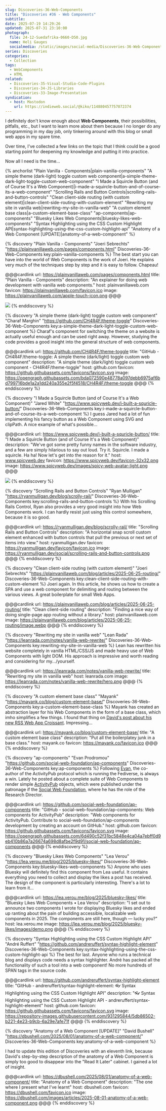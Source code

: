 ```yaml
---
slug: Discoveries-36-Web-Components
title: "Discoveries #36 - Web Components"
subtitle:
date: 2025-07-19 14:29:26
updated: 2025-07-31 23:10:00
photograph:
  file: 24-12-Suedafrika-0660-D50.jpg
  name: Heli Gauges
  socialmedia: /static/images/social-media/Discoveries-36-Web-Components.jpg
series: Discoveries
categories:
  - Collection
tags:
  - WebComponents
  - HTML
related:
  - Discoveries-35-Visual-Studio-Code-Plugins
  - Discoveries-34-JS-Libraries
  - Discoveries-33-Image-Presentation
syndication:
  - host: Mastodon
    url: https://indieweb.social/@kiko/114880457757072374
---
```


I definitely don't know enough about **Web Components**, their possibilities, pitfalls, etc., but I want to learn more about them because I no longer do any programming in my day job, only tinkering around with this blog or small web apps in my spare time.

Over time, I've collected a few links on the topic that I think could be a good starting point for deepening my knowledge and putting it into practice.

Now all I need is the time...

{% anchorlist
  "Plain Vanilla - Components|plain-vanilla-components"
  "A simple theme (dark-light) toggle custom web component|a-simple-theme-dark-light-toggle-custom-web-component"
  "I Made a Squircle Button (and of Course It's a Web Component)|i-made-a-squircle-button-and-of-course-its-a-web-component"
  "Scrolling Rails and Button Controls|scrolling-rails-and-button-controls"
  "Clean client-side routing (with custom element)|clean-client-side-routing-with-custom-element"
  "Rewriting my site in vanilla web|rewriting-my-site-in-vanilla-web"
  "A custom element base class|a-custom-element-base-class"
  "ap-components|ap-components"
  "Bluesky Likes Web Components|bluesky-likes-web-components"
  "Syntax Highlighting using the CSS Custom Highlight API|syntax-highlighting-using-the-css-custom-highlight-api"
  "Anatomy of a Web Component [UPDATE]|anatomy-of-a-web-component"
%}

<!-- more -->

{% discovery "Plain Vanilla - Components" "Joeri Sebrechts" "https://plainvanillaweb.com/pages/components.html" Discoveries-36-Web-Components key:plain-vanilla-components %}
The best start you can have into the world of Web Components is the work of Joeri. He explains very much of the techniques step by step and it is easy to follow. Chapeau!

@@@cardlink
url: https://plainvanillaweb.com/pages/components.html
title: "Plain Vanilla - Components"
description: "An explainer for doing web development with vanilla web components."
host: plainvanillaweb.com
favicon: https://plainvanillaweb.com/favicon.ico
image: https://plainvanillaweb.com/apple-touch-icon.png
@@@

![](/post/Discoveries-36-Web-Components/plain-vanilla-components.png)
{% enddiscovery %}

{% discovery "A simple theme (dark-light) toggle custom web component" "Charaf Marghin" "https://github.com/CH4R4F/theme-toggle" Discoveries-36-Web-Components key:a-simple-theme-dark-light-toggle-custom-web-component %}
Charaf's component for switching the theme on a website is actually useful enough and can be used right away. However, studying the code provides a good insight into the general structure of web components.

@@@cardlink
url: https://github.com/CH4R4F/theme-toggle
title: "GitHub - CH4R4F/theme-toggle: A simple theme (dark/light) toggle custom web component"
description: "A simple theme (dark/light) toggle custom web component - CH4R4F/theme-toggle"
host: github.com
favicon: https://github.githubassets.com/favicons/favicon.svg
image: https://opengraph.githubassets.com/bda072590e48778a097debb6975af6bd799716bde1a2a1dd240a355e2f5f4518/CH4R4F/theme-toggle
@@@
{% enddiscovery %}

{% discovery "I Made a Squircle Button (and of Course It's a Web Component)" "Jared White" "https://www.spicyweb.dev/i-built-a-squricle-button/" Discoveries-36-Web-Components key:i-made-a-squircle-button-and-of-course-its-a-web-component %}
I guess Jared had a lot of fun implementing his fancy button as a Web Component using SVG and clipPath. A nice example of what's possible...

@@@cardlink
url: https://www.spicyweb.dev/i-built-a-squricle-button/
title: "I Made a Squircle Button (and of Course It's a Web Component)"
description: "We've got some pretty funny names in the software industry, and a few are simply hilarious to say out loud. Try it. Squircle. I made a squircle. Ha ha! Now let's get into the reason for it."
host: www.spicyweb.dev
favicon: https://www.spicyweb.dev/favicon-32x32.png
image: https://www.spicyweb.dev/images/spicy-web-avatar-light.png
@@@

![](/post/Discoveries-36-Web-Components/i-made-a-squircle-button-and-of-course-its-a-web-component.jpeg)
{% enddiscovery %}

{% discovery "Scrolling Rails and Button Controls" "Ryan Mulligan" "https://ryanmulligan.dev/blog/scrolly-rail/" Discoveries-36-Web-Components key:scrolling-rails-and-button-controls %}
With his Scrolling Rails Control, Ryan also provides a very good insight into how Web Components work. I can hardly resist just using this control somewhere, because it is so good.

@@@cardlink
url: https://ryanmulligan.dev/blog/scrolly-rail/
title: "Scrolling Rails and Button Controls"
description: "A horizontal snap scroll custom element enhanced with button controls that pull the previous or next set of items into view."
host: ryanmulligan.dev
favicon: https://ryanmulligan.dev/favicon/favicon.ico
image: https://ryanmulligan.dev/social/scrolling-rails-and-button-controls.png
@@@
{% enddiscovery %}

{% discovery "Clean client-side routing (with custom element)" "Joeri Sebrechts" "https://plainvanillaweb.com/blog/articles/2025-06-25-routing/" Discoveries-36-Web-Components key:clean-client-side-routing-with-custom-element %}
Joeri again. In this article, he shows us how to create a SPA and use a web component for delimiting and routing between the various views. A great boilerplate for small Web Apps.

@@@cardlink
url: https://plainvanillaweb.com/blog/articles/2025-06-25-routing/
title: "Clean client-side routing"
description: "Finding a nice way of doing single-page app routing without a library."
host: plainvanillaweb.com
image: https://plainvanillaweb.com/blog/articles/2025-06-25-routing/image.webp
@@@
{% enddiscovery %}

{% discovery "Rewriting my site in vanilla web" "Lean Rada" "https://leanrada.com/notes/vanilla-web-rewrite/" Discoveries-36-Web-Components key:rewriting-my-site-in-vanilla-web %}
Lean has rewritten his website completely in vanilla HTML/CSS/JS and made heavy use of Web Components with light DOM. His approach is impressive and worth reading and considering for my.../yourself.

@@@cardlink
url: https://leanrada.com/notes/vanilla-web-rewrite/
title: "Rewriting my site in vanilla web"
host: leanrada.com
image: https://leanrada.com/notes/vanilla-web-rewrite/hero.png
@@@
{% enddiscovery %}

{% discovery "A custom element base class" "Mayank" "https://mayank.co/blog/custom-element-base/" Discoveries-36-Web-Components key:a-custom-element-base-class %}
Mayank has created an abstraction layer for his Web Components in the form of a base class, which imho simplifies a few things. I found that thing on [David's post about his new RSS Web App Croissant](https://dbushell.com/2025/07/11/croissant-no-framework-web-app/). Impressing...

@@@cardlink
url: https://mayank.co/blog/custom-element-base/
title: "A custom element base class"
description: "Put all the boilerplatey junk in a base class."
host: mayank.co
favicon: https://mayank.co/favicon.ico
@@@
{% enddiscovery %}

{% discovery "ap-components" "Evan Prodromou" "https://github.com/social-web-foundation/ap-components" Discoveries-36-Web-Components key:ap-components %}
Following [Evan](https://evanp.me/), the co-author of the ActivityPub protocol which is running the Fediverse, is always a win. Lately he posted about a complete suite of Web Components to render simple [ActivityPub](https://activitypub.rocks/) objects, which were published under the patronage if the [Social Web Foundation](https://socialwebfoundation.org/2025/05/28/ap-components/), where he has the role of the Research Director.

@@@cardlink
url: https://github.com/social-web-foundation/ap-components
title: "GitHub - social-web-foundation/ap-components: Web components for ActivityPub"
description: "Web components for ActivityPub. Contribute to social-web-foundation/ap-components development by creating an account on GitHub."
host: github.com
favicon: https://github.githubassets.com/favicons/favicon.svg
image: https://opengraph.githubassets.com/6d490c52f31bc5848e4ca04a7ebff0d9eb410b86a7a26674a698d8afbe2f9d91/social-web-foundation/ap-components
@@@
{% enddiscovery %}

{% discovery "Bluesky Likes Web Components" "Lea Verou" "https://lea.verou.me/blog/2025/bluesky-likes/" Discoveries-36-Web-Components key:bluesky-likes-web-components %}
Anyone who uses Bluesky will definitely find this component from Lea useful. It contains everything you need to collect and display the likes a post has received. The design of the component is particularly interesting. There's a lot to learn from it...

@@@cardlink
url: https://lea.verou.me/blog/2025/bluesky-likes/
title: "Bluesky Likes Web Components • Lea Verou"
description: "I set out to announce two components I wrote for displaying Bluesky likes and ended up ranting about the pain of building accessible, localizable web components in 2025. The components are still here, though — lucky you?"
host: lea.verou.me
image: https://lea.verou.me/blog/2025/bluesky-likes/images/demo.png
@@@
{% enddiscovery %}

{% discovery "Syntax Highlighting using the CSS Custom Highlight API" "André Ruffert" "https://github.com/andreruffert/syntax-highlight-element" Discoveries-36-Web-Components key:syntax-highlighting-using-the-css-custom-highlight-api %}
The best for last. Anyone who runs a technical blog and displays code needs a syntax highlighter. André has packed all the functionality of such a tool into a web component! No more hundreds of SPAN tags in the source code.

@@@cardlink
url: https://github.com/andreruffert/syntax-highlight-element
title: "GitHub - andreruffert/syntax-highlight-element: 👓 Syntax Highlighting using the CSS Custom Highlight API"
description: "👓 Syntax Highlighting using the CSS Custom Highlight API - andreruffert/syntax-highlight-element"
host: github.com
favicon: https://github.githubassets.com/favicons/favicon.svg
image: https://repository-images.githubusercontent.com/931295844/5db86502-b221-4e23-b9cb-6a29e7afe71f
@@@
{% enddiscovery %}

{% discovery "Anatomy of a Web Component [UPDATE]" "David Bushell" "https://dbushell.com/2025/08/01/anatomy-of-a-web-component/" Discoveries-36-Web-Components key:anatomy-of-a-web-component %}

I had to update this edition of Discoveries with an eleventh link, because David's step-by-step description of the anatomy of a Web Component is simply too good to disappear into the "Read It Later" cabinet. I gained a lot of insight.

@@@cardlink
url: https://dbushell.com/2025/08/01/anatomy-of-a-web-component/
title: "Anatomy of a Web Component"
description: "The one where I present what I've learnt"
host: dbushell.com
favicon: https://dbushell.com/favicon.ico
image: https://dbushell.com/images/articles/2025-08-01-anatomy-of-a-web-component.png
@@@
{% enddiscovery %}

